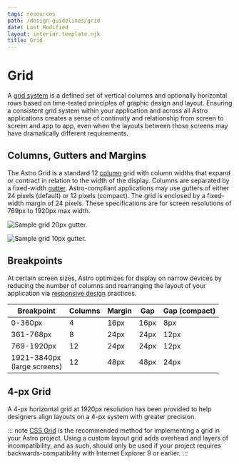 ```yaml
---
tags: resources
path: /design-guidelines/grid
date: Last Modified
layout: interior.template.njk
title: Grid
---
```


# Grid

A [grid system](https://www.creativebloq.com/web-design/grid-theory-41411345) is a defined set of vertical columns and optionally horizontal rows based on time-tested principles of graphic design and layout. Ensuring a consistent grid system within your application and across all Astro applications creates a sense of continuity and relationship from screen to screen and app to app, even when the layouts between those screens may have dramatically different requirements.

## Columns, Gutters and Margins

The Astro Grid is a standard 12 [column](https://developer.mozilla.org/en-US/docs/Web/CSS/grid-column) grid with column widths that expand or contract in relation to the width of the display. Columns are separated by a fixed-width [gutter](https://developer.mozilla.org/en-US/docs/Web/CSS/column-gap). Astro-compliant applications may use gutters of either 24 pixels (default) or 12 pixels (compact). The grid is enclosed by a fixed-width margin of 24 pixels. These specifications are for screen resolutions of 769px to 1920px max width.

![Sample grid 20px gutter.](/img/design-guidelines/grid-lg-20px-gutter.png "Sample grid 20px gutter.")

![Sample grid 10px gutter.](/img/design-guidelines/grid-compact-10px-gutter.png "Sample grid 10px gutter.")

## Breakpoints

At certain screen sizes, Astro optimizes for display on narrow devices by reducing the number of columns and rearranging the layout of your application via [responsive design](https://developers.google.com/web/fundamentals/design-and-ux/responsive/) practices.

| Breakpoint                       | Columns | Margin | Gap  | Gap (compact) |
| -------------------------------- | ------- | ------ | ---- | ------------- |
| 0-360px                          | 4       | 16px   | 16px | 8px           |
| 361-768px                        | 8       | 24px   | 24px | 12px          |
| 769-1920px                       | 12      | 24px   | 24px | 12px          |
| 1921-3840px <br> (large screens) | 12      | 48px   | 48px | 24px          |

## 4-px Grid

A 4-px horizontal grid at 1920px resolution has been provided to help designers align layouts on a 4-px system with greater precision.

::: note
[CSS Grid](https://developer.mozilla.org/en-US/docs/Web/CSS/CSS_Grid_Layout) is the recommended method for implementing a grid in your Astro project. Using a custom layout grid adds overhead and layers of incompatibility, and as such, should only be used if your project requires backwards-compatibility with Internet Explorer 9 or earlier.
:::
